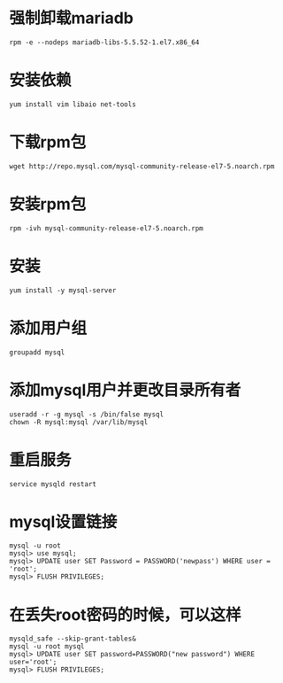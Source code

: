 # 强制卸载mariadb
```
rpm -e --nodeps mariadb-libs-5.5.52-1.el7.x86_64
```

# 安装依赖
```
yum install vim libaio net-tools
```

# 下载rpm包
```
wget http://repo.mysql.com/mysql-community-release-el7-5.noarch.rpm
```

# 安装rpm包
```
rpm -ivh mysql-community-release-el7-5.noarch.rpm
```

# 安装
```
yum install -y mysql-server
```

# 添加用户组
```
groupadd mysql
```

# 添加mysql用户并更改目录所有者
```
useradd -r -g mysql -s /bin/false mysql
chown -R mysql:mysql /var/lib/mysql
```

# 重启服务
```
service mysqld restart
```

# mysql设置链接
```
mysql -u root
mysql> use mysql;
mysql> UPDATE user SET Password = PASSWORD('newpass') WHERE user = 'root';
mysql> FLUSH PRIVILEGES;
```

# 在丢失root密码的时候，可以这样
```
mysqld_safe --skip-grant-tables&
mysql -u root mysql
mysql> UPDATE user SET password=PASSWORD("new password") WHERE user='root';
mysql> FLUSH PRIVILEGES;
```
